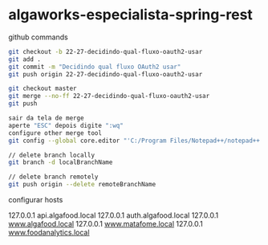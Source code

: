# algaworks-especialista-spring-rest

github commands

```bash
git checkout -b 22-27-decidindo-qual-fluxo-oauth2-usar
git add .
git commit -m "Decidindo qual fluxo OAuth2 usar"
git push origin 22-27-decidindo-qual-fluxo-oauth2-usar

git checkout master
git merge --no-ff 22-27-decidindo-qual-fluxo-oauth2-usar
git push

sair da tela de merge
aperte "ESC" depois digite ":wq"
configure other merge tool
git config --global core.editor "'C:/Program Files/Notepad++/notepad++.exe' -multiInst -notabbar -nosession -noPlugin"

// delete branch locally
git branch -d localBranchName

// delete branch remotely
git push origin --delete remoteBranchName
```

configurar hosts

127.0.0.1       api.algafood.local
127.0.0.1       auth.algafood.local
127.0.0.1       www.algafood.local
127.0.0.1       www.matafome.local
127.0.0.1       www.foodanalytics.local